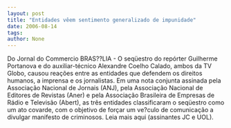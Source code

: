 ```yaml
---
layout: post
title: "Entidades vêem sentimento generalizado de impunidade"
date: 2006-08-14
tags: 
author: None
---
```

Do Jornal do Commercio
BRAS??LIA - O seqüestro do repórter Guilherme Portanova e do auxiliar-técnico Alexandre Coelho Calado, ambos da TV Globo, causou reações entre as entidades que defendem os direitos humanos, a imprensa e os jornalistas. 
Em uma nota conjunta assinada pela Associação Nacional de Jornais (ANJ), pela Associação Nacional de Editores de Revistas (Aner) e pela Associação Brasileira de Empresas de Rádio e Televisão (Abert), as três entidades classificaram o seqüestro como um ato covarde, com o objetivo de forçar um ve?culo de comunicação a divulgar manifesto de criminosos.
Leia mais aqui (assinantes JC e UOL). 